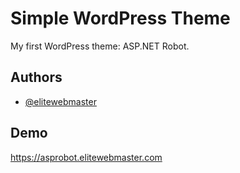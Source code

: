 # Simple WordPress Theme

My first WordPress theme: ASP.NET Robot.

## Authors

- [@elitewebmaster](https://elitewebmaster.com)

## Demo

https://asprobot.elitewebmaster.com
